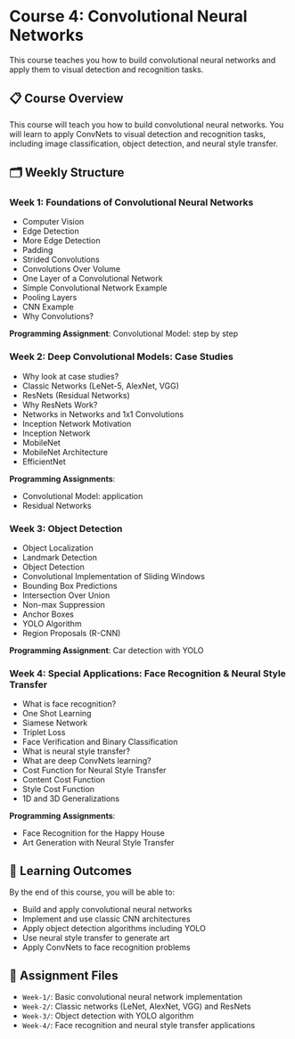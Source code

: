 # Course 4: Convolutional Neural Networks

This course teaches you how to build convolutional neural networks and apply them to visual detection and recognition tasks.

## 📋 Course Overview

This course will teach you how to build convolutional neural networks. You will learn to apply ConvNets to visual detection and recognition tasks, including image classification, object detection, and neural style transfer.

## 🗂️ Weekly Structure

### Week 1: Foundations of Convolutional Neural Networks
- Computer Vision
- Edge Detection
- More Edge Detection
- Padding
- Strided Convolutions
- Convolutions Over Volume
- One Layer of a Convolutional Network
- Simple Convolutional Network Example
- Pooling Layers
- CNN Example
- Why Convolutions?

**Programming Assignment**: Convolutional Model: step by step

### Week 2: Deep Convolutional Models: Case Studies
- Why look at case studies?
- Classic Networks (LeNet-5, AlexNet, VGG)
- ResNets (Residual Networks)
- Why ResNets Work?
- Networks in Networks and 1x1 Convolutions
- Inception Network Motivation
- Inception Network
- MobileNet
- MobileNet Architecture
- EfficientNet

**Programming Assignments**:
- Convolutional Model: application
- Residual Networks

### Week 3: Object Detection
- Object Localization
- Landmark Detection
- Object Detection
- Convolutional Implementation of Sliding Windows
- Bounding Box Predictions
- Intersection Over Union
- Non-max Suppression
- Anchor Boxes
- YOLO Algorithm
- Region Proposals (R-CNN)

**Programming Assignment**: Car detection with YOLO

### Week 4: Special Applications: Face Recognition & Neural Style Transfer
- What is face recognition?
- One Shot Learning
- Siamese Network
- Triplet Loss
- Face Verification and Binary Classification
- What is neural style transfer?
- What are deep ConvNets learning?
- Cost Function for Neural Style Transfer
- Content Cost Function
- Style Cost Function
- 1D and 3D Generalizations

**Programming Assignments**:
- Face Recognition for the Happy House
- Art Generation with Neural Style Transfer

## 🎯 Learning Outcomes

By the end of this course, you will be able to:
- Build and apply convolutional neural networks
- Implement and use classic CNN architectures
- Apply object detection algorithms including YOLO
- Use neural style transfer to generate art
- Apply ConvNets to face recognition problems

## 📁 Assignment Files

- `Week-1/`: Basic convolutional neural network implementation
- `Week-2/`: Classic networks (LeNet, AlexNet, VGG) and ResNets
- `Week-3/`: Object detection with YOLO algorithm
- `Week-4/`: Face recognition and neural style transfer applications